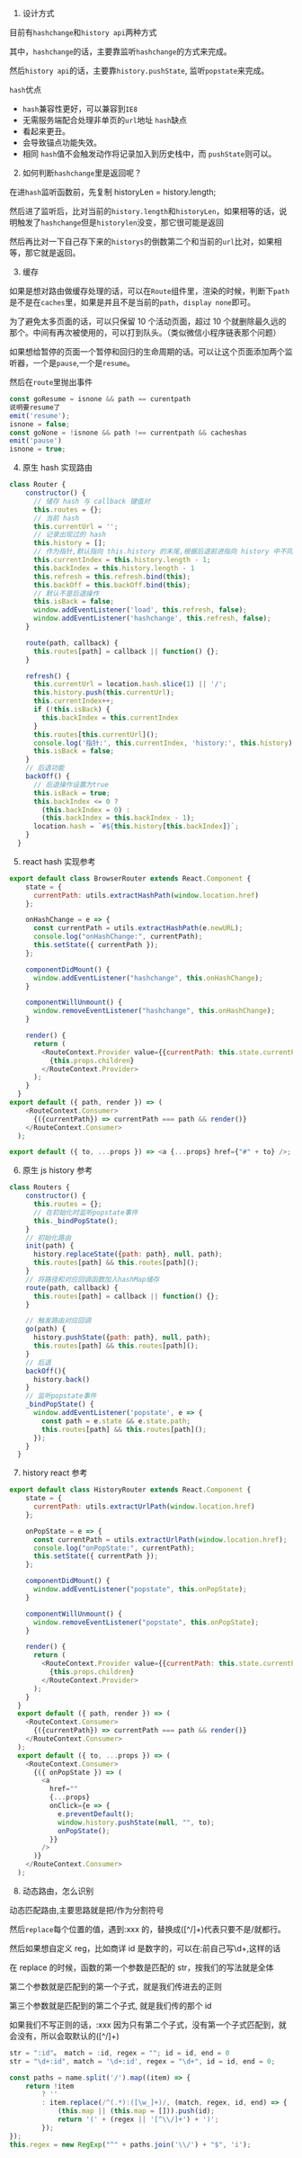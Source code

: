 1. 设计方式

目前有`hashchange`和`history api`两种方式

其中，`hashchange`的话，主要靠监听`hashchange`的方式来完成。

然后`history api`的话，主要靠`history.pushState`, 监听`popstate`来完成。

`hash`优点

- `hash`兼容性更好，可以兼容到`IE8`
- 无需服务端配合处理非单页的`url`地址
  `hash`缺点
- 看起来更丑。
- 会导致锚点功能失效。
- 相同 `hash`值不会触发动作将记录加入到历史栈中，而 `pushState`则可以。

2. 如何判断`hashchange`里是返回呢？

在进`hash`监听函数前，先复制 historyLen = history.length;

然后进了监听后，比对当前的`history.length`和`historyLen`，如果相等的话，说明触发了`hashchange`但是`historylen`没变，那它很可能是返回

然后再比对一下自己存下来的`historys`的倒数第二个和当前的`url`比对，如果相等，那它就是返回。

3. 缓存

如果是想对路由做缓存处理的话，可以在`Route`组件里，渲染的时候，判断下`path`是不是在`caches`里，如果是并且不是当前的`path`，`display none`即可。

为了避免太多页面的话，可以只保留 10 个活动页面，超过 10 个就删除最久远的那个。中间有再次被使用的，可以打到队头。（类似微信小程序链表那个问题）

如果想给暂停的页面一个暂停和回归的生命周期的话。可以让这个页面添加两个监听器，一个是`pause`,一个是`resume`。

然后在`route`里抛出事件

```js
const goResume = isnone && path == curentpath
说明要resume了
emit('resume');
isnone = false;
const goNone = !isnone && path !== currentpath && cacheshas
emit('pause')
isnone = true;
```

4. 原生 hash 实现路由

```js
class Router {
    constructor() {
      // 储存 hash 与 callback 键值对
      this.routes = {};
      // 当前 hash
      this.currentUrl = '';
      // 记录出现过的 hash
      this.history = [];
      // 作为指针,默认指向 this.history 的末尾,根据后退前进指向 history 中不同的 hash
      this.currentIndex = this.history.length - 1;
      this.backIndex = this.history.length - 1
      this.refresh = this.refresh.bind(this);
      this.backOff = this.backOff.bind(this);
      // 默认不是后退操作
      this.isBack = false;
      window.addEventListener('load', this.refresh, false);
      window.addEventListener('hashchange', this.refresh, false);
    }

    route(path, callback) {
      this.routes[path] = callback || function() {};
    }

    refresh() {
      this.currentUrl = location.hash.slice(1) || '/';
      this.history.push(this.currentUrl);
      this.currentIndex++;
      if (!this.isBack) {
        this.backIndex = this.currentIndex
      }
      this.routes[this.currentUrl]();
      console.log('指针:', this.currentIndex, 'history:', this.history);
      this.isBack = false;
    }
    // 后退功能
    backOff() {
      // 后退操作设置为true
      this.isBack = true;
      this.backIndex <= 0 ?
        (this.backIndex = 0) :
        (this.backIndex = this.backIndex - 1);
      location.hash = `#${this.history[this.backIndex]}`;
    }
  }
```

5. react hash 实现参考

```js
export default class BrowserRouter extends React.Component {
    state = {
      currentPath: utils.extractHashPath(window.location.href)
    };

    onHashChange = e => {
      const currentPath = utils.extractHashPath(e.newURL);
      console.log("onHashChange:", currentPath);
      this.setState({ currentPath });
    };

    componentDidMount() {
      window.addEventListener("hashchange", this.onHashChange);
    }

    componentWillUnmount() {
      window.removeEventListener("hashchange", this.onHashChange);
    }

    render() {
      return (
        <RouteContext.Provider value={{currentPath: this.state.currentPath}}>
          {this.props.children}
        </RouteContext.Provider>
      );
    }
  }
export default ({ path, render }) => (
    <RouteContext.Consumer>
      {({currentPath}) => currentPath === path && render()}
    </RouteContext.Consumer>
  );

export default ({ to, ...props }) => <a {...props} href={"#" + to} />;
```

6. 原生 js history 参考

```js
class Routers {
    constructor() {
      this.routes = {};
      // 在初始化时监听popstate事件
      this._bindPopState();
    }
    // 初始化路由
    init(path) {
      history.replaceState({path: path}, null, path);
      this.routes[path] && this.routes[path]();
    }
    // 将路径和对应回调函数加入hashMap储存
    route(path, callback) {
      this.routes[path] = callback || function() {};
    }

    // 触发路由对应回调
    go(path) {
      history.pushState({path: path}, null, path);
      this.routes[path] && this.routes[path]();
    }
    // 后退
    backOff(){
      history.back()
    }
    // 监听popstate事件
    _bindPopState() {
      window.addEventListener('popstate', e => {
        const path = e.state && e.state.path;
        this.routes[path] && this.routes[path]();
      });
    }
  }
```

7. history react 参考

```js
export default class HistoryRouter extends React.Component {
    state = {
      currentPath: utils.extractUrlPath(window.location.href)
    };

    onPopState = e => {
      const currentPath = utils.extractUrlPath(window.location.href);
      console.log("onPopState:", currentPath);
      this.setState({ currentPath });
    };

    componentDidMount() {
      window.addEventListener("popstate", this.onPopState);
    }

    componentWillUnmount() {
      window.removeEventListener("popstate", this.onPopState);
    }

    render() {
      return (
        <RouteContext.Provider value={{currentPath: this.state.currentPath, onPopState: this.onPopState}}>
          {this.props.children}
        </RouteContext.Provider>
      );
    }
  }
  export default ({ path, render }) => (
    <RouteContext.Consumer>
      {({currentPath}) => currentPath === path && render()}
    </RouteContext.Consumer>
  );
  export default ({ to, ...props }) => (
    <RouteContext.Consumer>
      {({ onPopState }) => (
        <a
          href=""
          {...props}
          onClick={e => {
            e.preventDefault();
            window.history.pushState(null, "", to);
            onPopState();
          }}
        />
      )}
    </RouteContext.Consumer>
  );
```

8. 动态路由，怎么识别

动态匹配路由,主要思路就是把/作为分割符号

然后`replace`每个位置的值，遇到:xxx 的，替换成([^\/]+)代表只要不是/就都行。

然后如果想自定义 reg，比如商详 id 是数字的，可以在:前自己写\\d+,这样的话

在 replace 的时候，函数的第一个参数是匹配的 str，按我们的写法就是全体

第二个参数就是匹配到的第一个子式，就是我们传进去的正则

第三个参数就是匹配到的第二个子式, 就是我们传的那个 id

如果我们不写正则的话，:xxx 因为只有第二个子式，没有第一个子式匹配到，就会没有，所以会取默认的([^\/]+)

```js
str = ":id"。 match = :id, regex = ""; id = id, end = 0
str = "\d+:id", match = '\d+:id', regex = "\d+", id = id, end = 0;

const paths = name.split('/').map((item) => {
    return !item
        ? ''
        : item.replace(/^(.*):([\w_]+)/, (match, regex, id, end) => {
            (this.map || (this.map = [])).push(id);
            return '(' + (regex || '[^\\/]+') + ')';
        });
});
this.regex = new RegExp("^" + paths.join('\\/') + "$", 'i');
```
